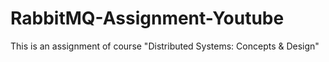 # RabbitMQ-Assignment-Youtube

This is an assignment of course "Distributed Systems: Concepts & Design"
